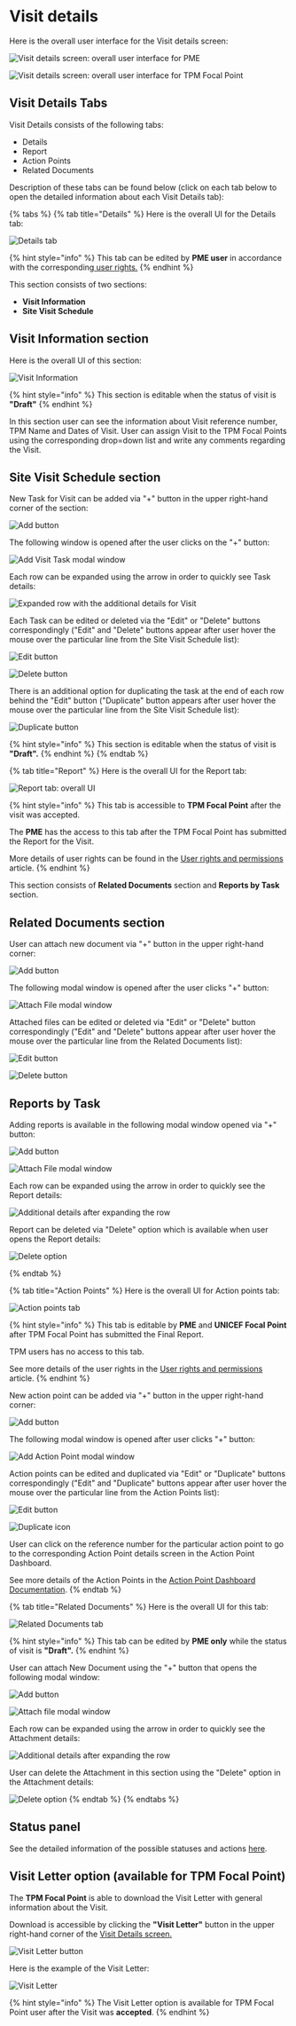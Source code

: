 # Visit details

Here is the overall user interface for the Visit details screen:

![Visit details screen: overall user interface for PME](../../.gitbook/assets/46%20%282%29.png)

![Visit details screen: overall user interface for TPM Focal Point](../../.gitbook/assets/102.png)

## Visit Details Tabs

Visit Details consists of the following tabs:

* Details
* Report
* Action Points
* Related Documents

Description of these tabs can be found below \(click on each tab below to open the detailed information about each Visit Details tab\):

{% tabs %}
{% tab title="Details" %}
Here is the overall UI for the Details tab: 

![Details tab](../../.gitbook/assets/50%20%281%29.png)

{% hint style="info" %}
This tab can be edited by **PME user** in accordance with the corresponding[ user rights.](../overview/user-rights-and-permissions.md) 
{% endhint %}

This section consists of two sections:

* **Visit Information** 
* **Site Visit Schedule**

## **Visit Information section**

Here is the overall UI of this section:

![Visit Information](../../.gitbook/assets/49%20%281%29.png)

{% hint style="info" %}
This section is editable when the status of visit is **"Draft"** 
{% endhint %}

In this section user can see the information about Visit reference number, TPM Name and Dates of Visit. User can assign Visit to the TPM Focal Points using the corresponding drop=down list and write any comments regarding the Visit. 

## Site Visit Schedule section

New Task for Visit can be added via "+" button in the upper right-hand corner of the section: 

![Add button](../../.gitbook/assets/51%20%281%29.png)

The following window is opened after the user clicks on the "+" button:

![Add Visit Task modal window](../../.gitbook/assets/52%20%281%29.png)

Each row can be expanded using the arrow in order to quickly see Task details:

![Expanded row with the additional details for Visit](../../.gitbook/assets/38%20%281%29.png)

Each Task can be edited or deleted via the "Edit" or "Delete" buttons correspondingly \("Edit" and "Delete" buttons appear after user hover the mouse over the particular line from the Site Visit Schedule list\):

![Edit button](../../.gitbook/assets/40%20%281%29.png)

![Delete button](../../.gitbook/assets/41%20%281%29.png)

There is an additional option for duplicating the task at the end of each row behind the "Edit" button \("Duplicate" button appears after user hover the mouse over the particular line from the Site Visit Schedule list\):

![Duplicate button](../../.gitbook/assets/42%20%281%29.png)

{% hint style="info" %}
This section is editable when the status of visit is **"Draft".**
{% endhint %}
{% endtab %}

{% tab title="Report" %}
Here is the overall UI for the Report tab:

![Report tab: overall UI](../../.gitbook/assets/43.png)

{% hint style="info" %}
This tab is accessible to **TPM Focal Point** after the visit was accepted.

The **PME** has the access to this tab after the TPM Focal Point has submitted the Report for the Visit.

More details of user rights can be found in the [User rights and permissions](../overview/user-rights-and-permissions.md) article.
{% endhint %}

This section consists of **Related Documents** section and **Reports by Task** section.

## Related Documents section

User can attach new document via "+" button in the upper right-hand corner:

![Add button](../../.gitbook/assets/44.png)

The following modal window is opened after the user clicks "+" button:

![Attach File modal window](../../.gitbook/assets/45%20%281%29.png)

Attached files can be edited or deleted via "Edit"  or "Delete" button correspondingly \("Edit" and "Delete" buttons appear after user hover the mouse over the particular line from the Related Documents list\):

![Edit button](../../.gitbook/assets/47%20%281%29.png)

![Delete button](../../.gitbook/assets/48%20%281%29.png)

## Reports by Task

Adding reports is available in the following modal window opened via "+" button:

![Add button](../../.gitbook/assets/50.png)

![Attach File modal window](../../.gitbook/assets/49.png)

Each row can be expanded using the arrow in order to quickly see the Report details:

![Additional details after expanding the row ](../../.gitbook/assets/51.png)

Report can be deleted via "Delete" option which is available when user opens the Report details:

![Delete option](../../.gitbook/assets/52.png)

  
{% endtab %}

{% tab title="Action Points" %}
Here is the overall UI for Action points tab:

![Action points tab](../../.gitbook/assets/53.png)

{% hint style="info" %}
This tab is editable by **PME** and **UNICEF Focal Point** after TPM Focal Point has submitted the Final Report.

TPM users has no access to this tab.

See more details of the user rights in the [User rights and permissions ](../overview/user-rights-and-permissions.md)article.
{% endhint %}

New action point can be added via "+" button in the upper right-hand corner:

![Add button](../../.gitbook/assets/54%20%281%29.png)

The following modal window is opened after user clicks "+" button:

![Add Action Point modal window](../../.gitbook/assets/55.png)

Action points can be edited and duplicated via "Edit" or "Duplicate" buttons correspondingly \("Edit" and "Duplicate" buttons appear after user hover the mouse over the particular line from the Action Points list\):

![Edit button](../../.gitbook/assets/107.png)

![Duplicate icon](../../.gitbook/assets/65.png)

User can click on the reference number for the particular action point to go to the corresponding Action Point details screen in the Action Point Dashboard.

See more details of the Action Points in the [Action Point Dashboard Documentation](https://razortheory.gitbook.io/action-points-dashboard/).
{% endtab %}

{% tab title="Related Documents" %}
Here is the overall UI for this tab:

![Related Documents tab](../../.gitbook/assets/53%20%281%29.png)

{% hint style="info" %}
This tab can be edited by **PME only** while the status of visit is **"Draft".**
{% endhint %}

User can attach New Document using the "+" button that opens the following modal window:

![Add button](../../.gitbook/assets/54.png)

![Attach file modal window](../../.gitbook/assets/55%20%281%29.png)

Each row can be expanded using the arrow in order to quickly see the Attachment details:

![Additional details after expanding the row](../../.gitbook/assets/56%20%281%29.png)

User can delete the Attachment in this section using the "Delete" option in the Attachment details:

![Delete option](../../.gitbook/assets/57.png)
{% endtab %}
{% endtabs %}

## Status panel 

See the detailed information of the possible statuses and actions [here](statuses-and-actions/).

## Visit Letter option \(available for TPM Focal Point\)

The **TPM Focal Point** is able to download the Visit Letter with general information about the Visit. 

Download is accessible  by clicking the **"Visit Letter"** button in the upper right-hand corner of the [Visit Details screen.](visit-details-scree-overall-interface.md)

![Visit Letter button](../../.gitbook/assets/104.png)

Here is the example of the Visit Letter:

![Visit Letter](../../.gitbook/assets/103.png)

{% hint style="info" %}
The Visit Letter option is available for TPM Focal Point user after the Visit was **accepted**. 
{% endhint %}



